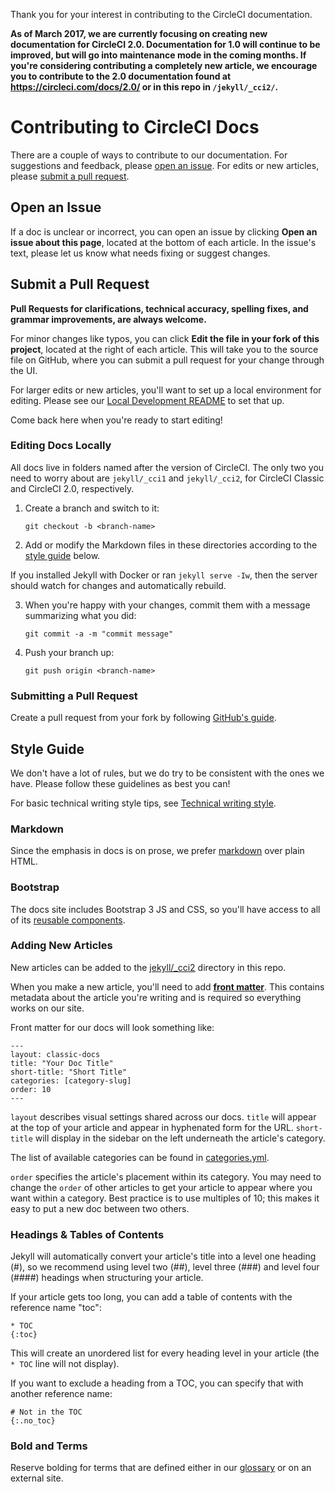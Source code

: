 Thank you for your interest in contributing to the CircleCI documentation.

**As of March 2017, we are currently focusing on creating new documentation for CircleCI 2.0. Documentation for 1.0 will continue to be improved, but will go into maintenance mode in the coming months. If you're considering contributing a completely new article, we encourage you to contribute to the 2.0 documentation found at <https://circleci.com/docs/2.0/> or in this repo in `/jekyll/_cci2/`.**

# Contributing to CircleCI Docs

There are a couple of ways to contribute to our documentation. For suggestions and feedback, please [open an issue](#open-an-issue). For edits or new articles, please [submit a pull request](#submit-a-pull-request).

## Open an Issue

If a doc is unclear or incorrect, you can open an issue by clicking **Open an issue about this page**, located at the bottom of each article. In the issue's text, please let us know what needs fixing or suggest changes.

## Submit a Pull Request

**Pull Requests for clarifications, technical accuracy, spelling fixes, and grammar improvements, are always welcome.**

For minor changes like typos, you can click **Edit the file in your fork of this project**, located at the right of each article. This will take you to the source file on GitHub, where you can submit a pull request for your change through the UI.

For larger edits or new articles, you'll want to set up a local environment for editing. Please see our [Local Development README](README-local-development.md) to set that up.

Come back here when you're ready to start editing!

### Editing Docs Locally

All docs live in folders named after the version of CircleCI. The only two you need to worry about are `jekyll/_cci1` and `jekyll/_cci2`, for CircleCI Classic and CircleCI 2.0, respectively.

1. Create a branch and switch to it:

    `git checkout -b <branch-name>`

2. Add or modify the Markdown files in these directories according to the [style guide](#style-guide) below.

If you installed Jekyll with Docker or ran `jekyll serve -Iw`, then the server should watch for changes and automatically rebuild.

3. When you're happy with your changes, commit them with a message summarizing what you did:

    `git commit -a -m "commit message"`

4. Push your branch up:

    `git push origin <branch-name>`

### Submitting a Pull Request

Create a pull request from your fork by following [GitHub's guide](https://help.github.com/articles/creating-a-pull-request-from-a-fork/).

## Style Guide

We don't have a lot of rules, but we do try to be consistent with the ones we have. Please follow these guidelines as best you can!

For basic technical writing style tips, see [Technical writing style](https://en.wikiversity.org/wiki/Technical_writing_style).

### Markdown

Since the emphasis in docs is on prose, we prefer [markdown](http://commonmark.org/help/) over plain HTML.

### Bootstrap

The docs site includes Bootstrap 3 JS and CSS, so you'll have access to all of its [reusable components](https://v4-alpha.getbootstrap.com/components/alerts/).

### Adding New Articles

New articles can be added to the [jekyll/_cci2](https://github.com/circleci/circleci-docs/tree/master/jekyll/_cci2) directory in this repo.

When you make a new article, you'll need to add [**front matter**](https://jekyllrb.com/docs/frontmatter/). This contains metadata about the article you're writing and is required so everything works on our site.

Front matter for our docs will look something like:

```
---
layout: classic-docs
title: "Your Doc Title"
short-title: "Short Title"
categories: [category-slug]
order: 10
---
```

`layout` describes visual settings shared across our docs. `title` will appear at the top of your article and appear in hyphenated form for the URL. `short-title` will display in the sidebar on the left underneath the article's category.

The list of available categories can be found in [categories.yml](https://github.com/circleci/circleci-docs/blob/master/jekyll/_data/categories.yml).

`order` specifies the article's placement within its category. You may need to change the `order` of other articles to get your article to appear where you want within a category. Best practice is to use multiples of 10; this makes it easy to put a new doc between two others.

### Headings & Tables of Contents

Jekyll will automatically convert your article's title into a level one heading (#), so we recommend using level two (##), level three (###) and level four (####) headings when structuring your article.

If your article gets too long, you can add a table of contents with the reference name "toc":

```
* TOC
{:toc}
```

This will create an unordered list for every heading level in your article (the `* TOC` line will not display).

If you want to exclude a heading from a TOC, you can specify that with another reference name:

```
# Not in the TOC
{:.no_toc}
```

### Bold and Terms

Reserve bolding for terms that are defined either in our [glossary](https://github.com/circleci/circleci-docs/tree/master/jekyll/_cci2/glossary.md/) or on an external site.
